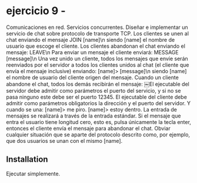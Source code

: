# ejercicio 9 - 

Comunicaciones en red. Servicios concurrentes.
Diseñar e implementar un servicio de chat sobre protocolo de transporte TCP. Los clientes se unen al chat enviando el mensaje
JOIN [name]\n
siendo [name] el nombre de usuario que escoge el cliente. Los clientes abandonan el chat enviando el mensaje:
LEAVE\n
Para enviar un mensaje el cliente enviará:
MESSAGE [message]\n
Una vez unido un cliente, todos los mensajes que envíe serán reenviados por el servidor a todos los clientes unidos al chat (el cliente que envía el mensaje inclusive) enviando:
[name]> [message]\n
siendo [name] el nombre de usuario del cliente origen del mensaje. Cuando un cliente abandone el chat, todos los demás recibirán el mensaje:
￼El ejecutable del servidor debe admitir como parámetros el puerto del servicio, y si no se pasa ninguno este debe ser el puerto 12345. El ejecutable del cliente debe admitir como parámetros obligatorios la dirección y el puerto del servidor.
Y cuando se una:
[name]> me piro.
[name]> estoy dentro.
La entrada de mensajes se realizará a través de la entrada estándar. Si el mensaje que entra el usuario tiene longitud cero, esto es, pulsa únicamente la tecla enter, entonces el cliente envía el mensaje para abandonar el chat. Obviar cualquier situación que se aparte del protocolo descrito como, por ejemplo, que dos usuarios se unan con el mismo [name].


## Installation
Ejecutar simplemente.